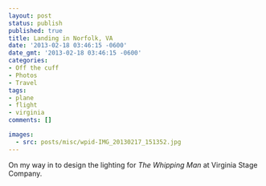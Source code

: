 ```yaml
---
layout: post
status: publish
published: true
title: Landing in Norfolk, VA
date: '2013-02-18 03:46:15 -0600'
date_gmt: '2013-02-18 03:46:15 -0600'
categories:
- Off the cuff
- Photos
- Travel
tags:
- plane
- flight
- virginia
comments: []

images:
  - src: posts/misc/wpid-IMG_20130217_151352.jpg
---
```


On my way in to design the lighting for <em>The Whipping Man</em> at Virginia Stage Company.

